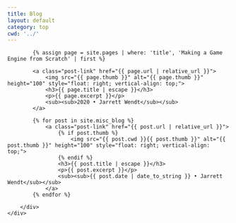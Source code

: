 ```yaml
---
title: Blog
layout: default
category: top
cwd: '../'
---
```


<div class="home">
	<div class="box home-box">
		<div class="post-list">

			{% assign page = site.pages | where: 'title', 'Making a Game Engine from Scratch' | first %}
			
			<a class="post-link" href="{{ page.url | relative_url }}">
				<img src="{{ page.thumb }}" alt="{{ page.thumb }}" height="100" style="float: right; vertical-align: top;">
				<h3>{{ page.title | escape }}</h3>
				<p>{{ page.excerpt }}</p>
				<sub><sub>2020 • Jarrett Wendt</sub></sub>
			</a>

			{% for post in site.misc_blog %}
				<a class="post-link" href="{{ post.url | relative_url }}">
					{% if post.thumb %}
						<img src="{{ post.cwd }}{{ post.thumb }}" alt="{{ post.thumb }}" height="100" style="float: right; vertical-align: top;">
					{% endif %}
					<h3>{{ post.title | escape }}</h3>
					<p>{{ post.excerpt }}</p>
					<sub><sub>{{ post.date | date_to_string }} • Jarrett Wendt</sub></sub>
				</a>
			{% endfor %}

		</div>
	</div>
</div>
